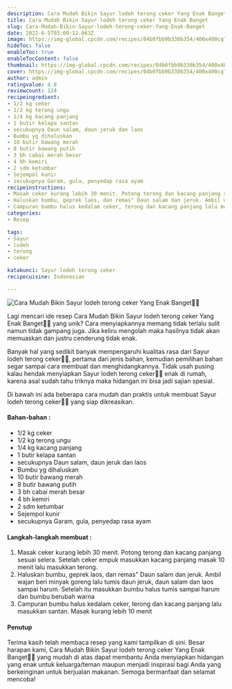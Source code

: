 ```yaml
---
description: Cara Mudah Bikin Sayur lodeh terong ceker Yang Enak Banget"
title: Cara Mudah Bikin Sayur lodeh terong ceker Yang Enak Banget
slug: Cara-Mudah-Bikin-Sayur-lodeh-terong-ceker-Yang-Enak-Banget
date: 2022-6-5T03:09:12.063Z
image: https://img-global.cpcdn.com/recipes/04b0fbb9b330b354/400x400cq70/photo.jpg
hideToc: false
enableToc: true
enableTocContent: false
thumbnail: https://img-global.cpcdn.com/recipes/04b0fbb9b330b354/400x400cq70/photo.jpg
cover: https://img-global.cpcdn.com/recipes/04b0fbb9b330b354/400x400cq70/photo.jpg
author: admin
ratingvalue: 4.8
reviewcount: 124
recipeingredient:
- 1/2 kg ceker
- 1/2 kg terong ungu
- 1/4 kg kacang panjang
- 1 butir kelapa santan
- secukupnya Daun salam, daun jeruk dan laos
- Bumbu yg dihaluskan
- 10 butir bawang merah
- 8 butir bawang putih
- 3 bh cabai merah besar
- 4 bh kemiri
- 2 sdm ketumbar
- Sejempol kunir
- secukupnya Garam, gula, penyedap rasa ayam
recipeinstructions:
- Masak ceker kurang lebih 30 menit. Potong terong dan kacang panjang sesuai selera. Setelah ceker empuk masukkan kacang panjang masak 10 menit lalu masukkan terong.
- Haluskan bumbu, geprek laos, dan remas" Daun salam dan jeruk. Ambil wajan beri minyak goreng lalu tumis daun jeruk, daun salam dan laos sampai harum. Setelah itu masukkan bumbu halus tumis sampai harum dan bumbu berubah warna
- Campuran bumbu halus kedalam ceker, terong dan kacang panjang lalu masukkan santan. Masak kurang lebih 10 menit
categories:
- Resep

tags:
- Sayur
- lodeh
- terong
- ceker

katakunci: Sayur lodeh terong ceker
recipecuisine: Indonesian

---
```


![Cara Mudah Bikin Sayur lodeh terong ceker Yang Enak Banget👩‍🍳](https://img-global.cpcdn.com/recipes/04b0fbb9b330b354/400x400cq70/photo.jpg)

Lagi mencari ide resep Cara Mudah Bikin Sayur lodeh terong ceker Yang Enak Banget👩‍🍳 yang unik? Cara menyiapkannya memang tidak terlalu sulit namun tidak gampang juga. Jika keliru mengolah maka hasilnya tidak akan memuaskan dan justru cenderung tidak enak.

Banyak hal yang sedikit banyak mempengaruhi kualitas rasa dari Sayur lodeh terong ceker👩‍🍳, pertama dari jenis bahan, kemudian pemilihan bahan segar sampai cara membuat dan menghidangkannya. Tidak usah pusing kalau hendak menyiapkan Sayur lodeh terong ceker👩‍🍳 enak di rumah, karena asal sudah tahu triknya maka hidangan ini bisa jadi sajian spesial.

Di bawah ini ada beberapa cara mudah dan praktis untuk membuat Sayur lodeh terong ceker👩‍🍳 yang siap dikreasikan.

<!--inarticleads1-->

#### Bahan-bahan :

- 1/2 kg ceker
- 1/2 kg terong ungu
- 1/4 kg kacang panjang
- 1 butir kelapa santan
- secukupnya Daun salam, daun jeruk dan laos
- Bumbu yg dihaluskan
- 10 butir bawang merah
- 8 butir bawang putih
- 3 bh cabai merah besar
- 4 bh kemiri
- 2 sdm ketumbar
- Sejempol kunir
- secukupnya Garam, gula, penyedap rasa ayam

<!--inarticleads2-->

#### Langkah-langkah membuat :

1. Masak ceker kurang lebih 30 menit. Potong terong dan kacang panjang sesuai selera. Setelah ceker empuk masukkan kacang panjang masak 10 menit lalu masukkan terong.
1. Haluskan bumbu, geprek laos, dan remas" Daun salam dan jeruk. Ambil wajan beri minyak goreng lalu tumis daun jeruk, daun salam dan laos sampai harum. Setelah itu masukkan bumbu halus tumis sampai harum dan bumbu berubah warna
1. Campuran bumbu halus kedalam ceker, terong dan kacang panjang lalu masukkan santan. Masak kurang lebih 10 menit

#### Penutup

Terima kasih telah membaca resep yang kami tampilkan di sini. Besar harapan kami, Cara Mudah Bikin Sayur lodeh terong ceker Yang Enak Banget👩‍🍳 yang mudah di atas dapat membantu Anda menyiapkan hidangan yang enak untuk keluarga/teman maupun menjadi inspirasi bagi Anda yang berkeinginan untuk berjualan makanan. Semoga bermanfaat dan selamat mencoba!